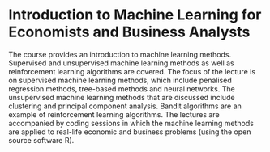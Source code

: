 # Introduction to Machine Learning for Economists and Business Analysts

The course provides an introduction to machine learning methods. Supervised and unsupervised machine learning methods as well as reinforcement learning algorithms are covered. The focus of the lecture is on supervised machine learning methods, which include penalised regression methods, tree-based methods and neural networks. The unsupervised machine learning methods that are discussed include clustering and principal component analysis. Bandit algorithms are an example of reinforcement learning algorithms. The lectures are accompanied by coding sessions in which the machine learning methods are applied to real-life economic and business problems (using the open source software R).                                             
